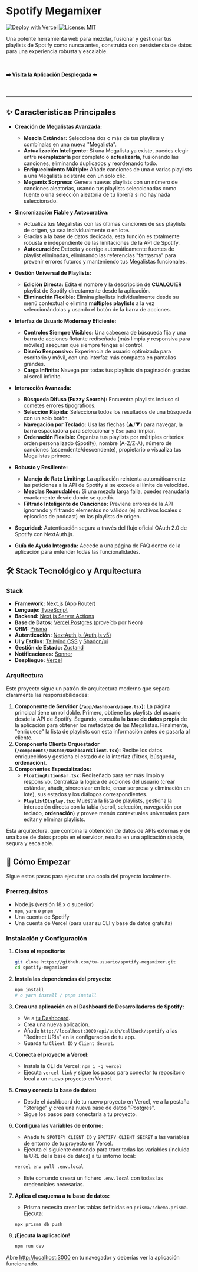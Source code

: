 # Spotify Megamixer

[![Deploy with Vercel](https://vercel.com/button)](https://spotify-megamixer.vercel.app/)
[![License: MIT](https://img.shields.io/badge/License-MIT-yellow.svg)](https://opensource.org/licenses/MIT)

Una potente herramienta web para mezclar, fusionar y gestionar tus playlists de Spotify como nunca antes, construida con persistencia de datos para una experiencia robusta y escalable.

<br/>

[**➡️ Visita la Aplicación Desplegada ⬅️**](https://spotify-megamixer.vercel.app/)

<br/>

---

## ✨ Características Principales

*   **Creación de Megalistas Avanzada:**
    *   **Mezcla Estándar:** Selecciona dos o más de tus playlists y combínalas en una nueva "Megalista".
    *   **Actualización Inteligente:** Si una Megalista ya existe, puedes elegir entre **reemplazarla** por completo o **actualizarla**, fusionando las canciones, eliminando duplicados y reordenando todo.
    *   **Enriquecimiento Múltiple:** Añade canciones de una o varias playlists a una Megalista existente con un solo clic.
    *   **Megamix Sorpresa:** Genera nuevas playlists con un número de canciones aleatorias, usando tus playlists seleccionadas como fuente o una selección aleatoria de tu librería si no hay nada seleccionado.

*   **Sincronización Fiable y Autocurativa:**
    *   Actualiza tus Megalistas con las últimas canciones de sus playlists de origen, ya sea individualmente o en lote.
    *   Gracias a la base de datos dedicada, esta función es totalmente robusta e independiente de las limitaciones de la API de Spotify.
    *   **Autocuración:** Detecta y corrige automáticamente fuentes de playlist eliminadas, eliminando las referencias "fantasma" para prevenir errores futuros y manteniendo tus Megalistas funcionales.

*   **Gestión Universal de Playlists:**
    *   **Edición Directa:** Edita el nombre y la descripción de **CUALQUIER** playlist de Spotify directamente desde la aplicación.
    *   **Eliminación Flexible:** Elimina playlists individualmente desde su menú contextual o elimina **múltiples playlists** a la vez seleccionándolas y usando el botón de la barra de acciones.

*   **Interfaz de Usuario Moderna y Eficiente:**
    *   **Controles Siempre Visibles:** Una cabecera de búsqueda fija y una barra de acciones flotante rediseñada (más limpia y responsiva para móviles) aseguran que siempre tengas el control.
    *   **Diseño Responsivo:** Experiencia de usuario optimizada para escritorio y móvil, con una interfaz más compacta en pantallas grandes.
    *   **Carga Infinita:** Navega por todas tus playlists sin paginación gracias al scroll infinito.

*   **Interacción Avanzada:**
    *   **Búsqueda Difusa (Fuzzy Search):** Encuentra playlists incluso si cometes errores tipográficos.
    *   **Selección Rápida:** Selecciona todos los resultados de una búsqueda con un solo botón.
    *   **Navegación por Teclado:** Usa las flechas (▲/▼) para navegar, la barra espaciadora para seleccionar y `Esc` para limpiar.
    *   **Ordenación Flexible:** Organiza tus playlists por múltiples criterios: orden personalizado (Spotify), nombre (A-Z/Z-A), número de canciones (ascendente/descendente), propietario o visualiza tus Megalistas primero.

*   **Robusto y Resiliente:**
    *   **Manejo de Rate Limiting:** La aplicación reintenta automáticamente las peticiones a la API de Spotify si se excede el límite de velocidad.
    *   **Mezclas Reanudables:** Si una mezcla larga falla, puedes reanudarla exactamente desde donde se quedó.
    *   **Filtrado Inteligente de Canciones:** Previene errores de la API ignorando y filtrando elementos no válidos (ej. archivos locales o episodios de podcast) en las playlists de origen.

*   **Seguridad:** Autenticación segura a través del flujo oficial OAuth 2.0 de Spotify con NextAuth.js.
*   **Guía de Ayuda Integrada:** Accede a una página de FAQ dentro de la aplicación para entender todas las funcionalidades.

## 🛠️ Stack Tecnológico y Arquitectura

### Stack

*   **Framework:** [Next.js](https://nextjs.org/) (App Router)
*   **Lenguaje:** [TypeScript](https://www.typescriptlang.org/)
*   **Backend:** [Next.js Server Actions](https://nextjs.org/docs/app/building-your-application/data-fetching/server-actions-and-mutations)
*   **Base de Datos:** [Vercel Postgres](https://vercel.com/postgres) (proveído por Neon)
*   **ORM:** [Prisma](https://www.prisma.io/)
*   **Autenticación:** [NextAuth.js (Auth.js v5)](https://next-auth.js.org/)
*   **UI y Estilos:** [Tailwind CSS](https://tailwindcss.com/) y [Shadcn/ui](https://ui.shadcn.com/)
*   **Gestión de Estado:** [Zustand](https://github.com/pmndrs/zustand)
*   **Notificaciones:** [Sonner](https://sonner.emilkowal.ski/)
*   **Despliegue:** [Vercel](https://vercel.com/)

### Arquitectura

Este proyecto sigue un patrón de arquitectura moderno que separa claramente las responsabilidades:

1.  **Componente de Servidor (`/app/dashboard/page.tsx`):** La página principal tiene un rol doble. Primero, obtiene las playlists del usuario desde la API de Spotify. Segundo, consulta la **base de datos propia** de la aplicación para obtener los metadatos de las Megalistas. Finalmente, "enriquece" la lista de playlists con esta información antes de pasarla al cliente.
2.  **Componente Cliente Orquestador (`/components/custom/DashboardClient.tsx`):** Recibe los datos enriquecidos y gestiona el estado de la interfaz (filtros, búsqueda, **ordenación**).
3.  **Componentes Especializados:**
    *   **`FloatingActionBar.tsx`:** Rediseñado para ser más limpio y responsivo. Centraliza la lógica de acciones del usuario (crear estándar, añadir, sincronizar en lote, crear sorpresa y eliminación en lote), sus estados y los diálogos correspondientes.
    *   **`PlaylistDisplay.tsx`:** Muestra la lista de playlists, gestiona la interacción directa con la tabla (scroll, selección, navegación por teclado, **ordenación**) y provee menús contextuales universales para editar y eliminar playlists.

Esta arquitectura, que combina la obtención de datos de APIs externas y de una base de datos propia en el servidor, resulta en una aplicación rápida, segura y escalable.

## 🚀 Cómo Empezar

Sigue estos pasos para ejecutar una copia del proyecto localmente.

### Prerrequisitos

*   Node.js (versión 18.x o superior)
*   `npm`, `yarn` o `pnpm`
*   Una cuenta de Spotify
*   Una cuenta de Vercel (para usar su CLI y base de datos gratuita)

### Instalación y Configuración

1.  **Clona el repositorio:**
    ```sh
    git clone https://github.com/tu-usuario/spotify-megamixer.git
    cd spotify-megamixer
    ```

2.  **Instala las dependencias del proyecto:**
    ```sh
    npm install
    # o yarn install / pnpm install
    ```

3.  **Crea una aplicación en el Dashboard de Desarrolladores de Spotify:**
    *   Ve a [tu Dashboard](https://developer.spotify.com/dashboard).
    *   Crea una nueva aplicación.
    *   Añade `http://localhost:3000/api/auth/callback/spotify` a las "Redirect URIs" en la configuración de tu app.
    *   Guarda tu `Client ID` y `Client Secret`.

4.  **Conecta el proyecto a Vercel:**
    *   Instala la CLI de Vercel: `npm i -g vercel`
    *   Ejecuta `vercel link` y sigue los pasos para conectar tu repositorio local a un nuevo proyecto en Vercel.

5.  **Crea y conecta la base de datos:**
    *   Desde el dashboard de tu nuevo proyecto en Vercel, ve a la pestaña "Storage" y crea una nueva base de datos "Postgres".
    *   Sigue los pasos para conectarla a tu proyecto.

6.  **Configura las variables de entorno:**
    *   Añade tu `SPOTIFY_CLIENT_ID` y `SPOTIFY_CLIENT_SECRET` a las variables de entorno de tu proyecto en Vercel.
    *   Ejecuta el siguiente comando para traer todas las variables (incluida la URL de la base de datos) a tu entorno local:
    ```sh
    vercel env pull .env.local
    ```
    *   Este comando creará un fichero `.env.local` con todas las credenciales necesarias.

7.  **Aplica el esquema a tu base de datos:**
    *   Prisma necesita crear las tablas definidas en `prisma/schema.prisma`. Ejecuta:
    ```sh
    npx prisma db push
    ```

8.  **¡Ejecuta la aplicación!**
    ```sh
    npm run dev
    ```

Abre [http://localhost:3000](http://localhost:3000) en tu navegador y deberías ver la aplicación funcionando.
